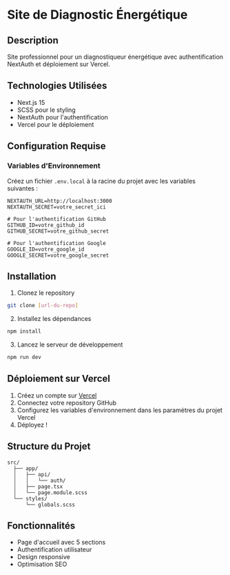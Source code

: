 # Site de Diagnostic Énergétique

## Description

Site professionnel pour un diagnostiqueur énergétique avec authentification NextAuth et déploiement sur Vercel.

## Technologies Utilisées

- Next.js 15
- SCSS pour le styling
- NextAuth pour l'authentification
- Vercel pour le déploiement

## Configuration Requise

### Variables d'Environnement

Créez un fichier `.env.local` à la racine du projet avec les variables suivantes :

```env
NEXTAUTH_URL=http://localhost:3000
NEXTAUTH_SECRET=votre_secret_ici

# Pour l'authentification GitHub
GITHUB_ID=votre_github_id
GITHUB_SECRET=votre_github_secret

# Pour l'authentification Google
GOOGLE_ID=votre_google_id
GOOGLE_SECRET=votre_google_secret
```

## Installation

1. Clonez le repository

```bash
git clone [url-du-repo]
```

2. Installez les dépendances

```bash
npm install
```

3. Lancez le serveur de développement

```bash
npm run dev
```

## Déploiement sur Vercel

1. Créez un compte sur [Vercel](https://vercel.com)
2. Connectez votre repository GitHub
3. Configurez les variables d'environnement dans les paramètres du projet Vercel
4. Déployez !

## Structure du Projet

```
src/
  ├── app/
  │   ├── api/
  │   │   └── auth/
  │   ├── page.tsx
  │   └── page.module.scss
  └── styles/
      └── globals.scss
```

## Fonctionnalités

- Page d'accueil avec 5 sections
- Authentification utilisateur
- Design responsive
- Optimisation SEO

